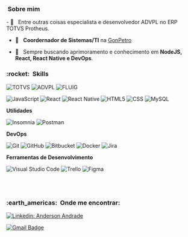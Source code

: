 ﻿
<h3> &nbsp;Sobre mim </h3> 
- 🤖 &nbsp; Entre outras coisas especialista e desenvolvedor ADVPL no ERP TOTVS Protheus.  

- 💼 &nbsp; **Coordernador de Sistemas/TI** na <a  href="http://gonpetro.com.br">GonPetro</a>  

- 🌱 &nbsp; Sempre buscando aprimoramento e conhecimento em **NodeJS, React, React Native e DevOps**.


<h3> :rocket: &nbsp;Skills </h3>

![TOTVS](https://img.shields.io/badge/TOTVS-blue)
![ADVPL](https://img.shields.io/badge/ADVPL-black)
![FLUIG](https://img.shields.io/badge/FLUIG-red)

![JavaScript](https://img.shields.io/badge/-JavaScript-333333?style=flat&logo=javascript)
![React](https://img.shields.io/badge/-React-333333?style=flat&logo=react)
![React Native](https://img.shields.io/badge/-React%20Native-333333?style=flat&logo=react)
![HTML5](https://img.shields.io/badge/-HTML5-333333?style=flat&logo=HTML5)
![CSS](https://img.shields.io/badge/-CSS-333333?style=flat&logo=CSS3&logoColor=1572B6)
![MySQL](https://img.shields.io/badge/-MySQL-333333?style=flat&logo=mysql)


**Utilidades**
  
![Insomnia](https://img.shields.io/badge/-Insomnia-333333?style=flat&logo=insomnia)
![Postman](https://img.shields.io/badge/-Postman-333333?style=flat&logo=postman)

**DevOps**

![Git](https://img.shields.io/badge/-Git-333333?style=flat&logo=git)
![GitHub](https://img.shields.io/badge/-GitHub-333333?style=flat&logo=github)
![Bitbucket](https://img.shields.io/badge/-Bitbucket-333333?style=flat&logo=bitbucket)
![Docker](https://img.shields.io/badge/-Docker-333333?style=flat&logo=docker)
![Jira](https://img.shields.io/badge/-Jira-333333?style=flat&logo=jira&logoColor=007ACC)

**Ferramentas de Desenvolvimento**

![Visual Studio Code](https://img.shields.io/badge/-Visual%20Studio%20Code-333333?style=flat&logo=visual-studio-code&logoColor=007ACC)
![Trello](https://img.shields.io/badge/-Trello-333333?style=flat&logo=trello&logoColor=007ACC)
![Figma](https://img.shields.io/badge/-Figma-333333?style=flat&logo=figma&logoColor=007ACC)

<br/>

<br/>
<h3> :earth_americas: &nbsp;Onde me encontrar: </h3>

[![Linkedin: Anderson Andrade](https://img.shields.io/badge/-andersonma-blue?style=flat-square&logo=Linkedin&logoColor=white&link=https://www.linkedin.com/in/www.linkedin.com/in/andersonmandrade/)](https://www.linkedin.com/in/andersonmandrade/)


[![Gmail Badge](https://img.shields.io/badge/-andersonm.andrade@gmail.com-006bed?style=flat-square&logo=Gmail&logoColor=white&link=mailto:andersom.andrade@gmail.com)](mailto:andersonm.andrade@gmail.com)
